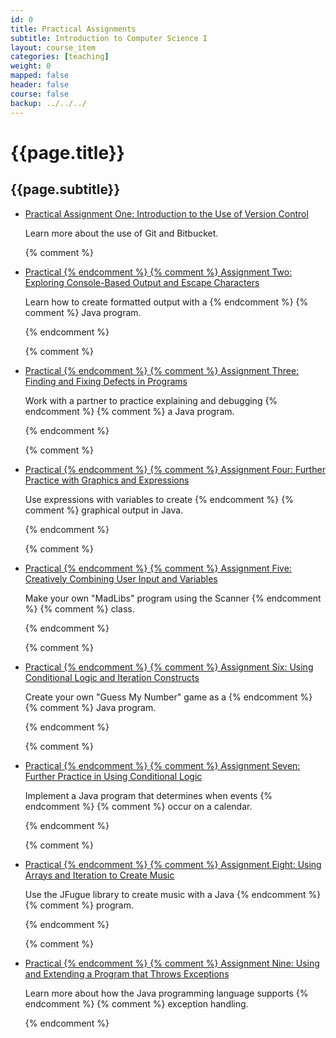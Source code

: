 ```yaml
---
id: 0
title: Practical Assignments
subtitle: Introduction to Computer Science I
layout: course_item
categories: [teaching]
weight: 0
mapped: false
header: false
course: false
backup: ../../../
---
```


# {{page.title}}

## {{page.subtitle}}

<ul>

<li><a href="{{site.baseurl}}teaching/cs111S2017/provide/practicals/practical01/cs111S2017_practical01.pdf">Practical
Assignment One: Introduction to the Use of Version Control</a> <p>Learn more about the use of Git and Bitbucket.</p>

{% comment %} <li><a href="{{site.baseurl}}teaching/cs111S2017/provide/practicals/practical02/cs111S2017_practical02.pdf">Practical {% endcomment %}
{% comment %} Assignment Two: Exploring Console-Based Output and Escape Characters</a> <p>Learn how to create formatted output with a {% endcomment %}
{% comment %} Java program.</p> {% endcomment %}

{% comment %} <li><a href="{{site.baseurl}}teaching/cs111S2017/provide/practicals/practical03/cs111S2017_practical03.pdf">Practical {% endcomment %}
{% comment %} Assignment Three: Finding and Fixing Defects in Programs</a> <p>Work with a partner to practice explaining and debugging {% endcomment %}
{% comment %} a Java program.</p> {% endcomment %}

{% comment %} <li><a href="{{site.baseurl}}teaching/cs111S2017/provide/practicals/practical04/cs111S2017_practical04.pdf">Practical {% endcomment %}
{% comment %} Assignment Four: Further Practice with Graphics and Expressions</a> <p>Use expressions with variables to create {% endcomment %}
{% comment %} graphical output in Java.</p> {% endcomment %}

{% comment %} <li><a href="{{site.baseurl}}teaching/cs111S2017/provide/practicals/practical05/cs111S2017_practical05.pdf">Practical {% endcomment %}
{% comment %} Assignment Five: Creatively Combining User Input and Variables</a> <p>Make your own "MadLibs" program using the Scanner {% endcomment %}
{% comment %} class.</p> {% endcomment %}

{% comment %} <li><a href="{{site.baseurl}}teaching/cs111S2017/provide/practicals/practical06/cs111S2017_practical06.pdf">Practical {% endcomment %}
{% comment %} Assignment Six: Using Conditional Logic and Iteration Constructs</a> <p>Create your own "Guess My Number" game as a {% endcomment %}
{% comment %} Java program.</p> {% endcomment %}

{% comment %} <li><a href="{{site.baseurl}}teaching/cs111S2017/provide/practicals/practical07/cs111S2017_practical07.pdf">Practical {% endcomment %}
{% comment %} Assignment Seven: Further Practice in Using Conditional Logic</a> <p>Implement a Java program that determines when events {% endcomment %}
{% comment %} occur on a calendar.</p> {% endcomment %}

{% comment %} <li><a href="{{site.baseurl}}teaching/cs111S2017/provide/practicals/practical08/cs111S2017_practical08.pdf">Practical {% endcomment %}
{% comment %} Assignment Eight: Using Arrays and Iteration to Create Music</a> <p>Use the JFugue library to create music with a Java {% endcomment %}
{% comment %} program.</p> {% endcomment %}

{% comment %} <li><a href="{{site.baseurl}}teaching/cs111S2017/provide/practicals/practical09/cs111S2017_practical09.pdf">Practical {% endcomment %}
{% comment %} Assignment Nine: Using and Extending a Program that Throws Exceptions</a> <p>Learn more about how the Java programming language supports {% endcomment %}
{% comment %} exception handling.</p> {% endcomment %}

</ul>

